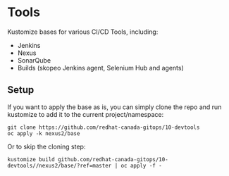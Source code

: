 # Tools

Kustomize bases for various CI/CD Tools, including:
* Jenkins
* Nexus
* SonarQube
* Builds (skopeo Jenkins agent, Selenium Hub and agents)

## Setup

If you want to apply the base as is, you can simply clone the repo and run kustomize to add it to the current project/namespace:

```
git clone https://github.com/redhat-canada-gitops/10-devtools
oc apply -k nexus2/base
```

Or to skip the cloning step:

```
kustomize build github.com/redhat-canada-gitops/10-devtools//nexus2/base/?ref=master | oc apply -f -
```